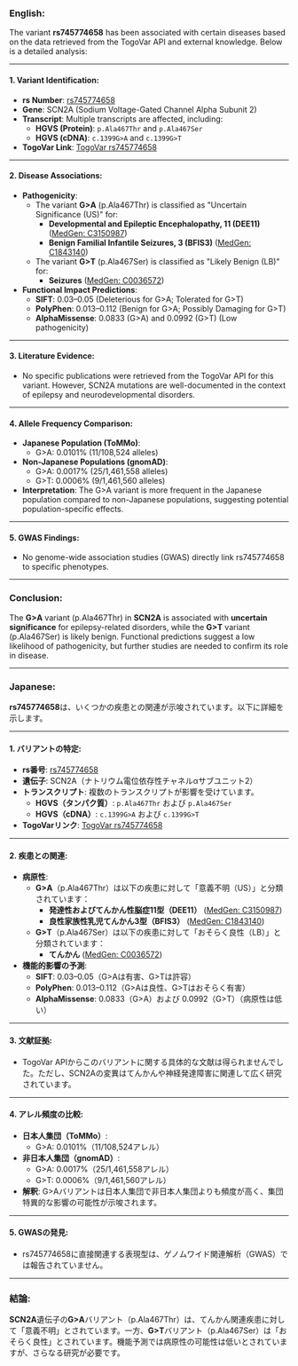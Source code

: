 ### English:
The variant **rs745774658** has been associated with certain diseases based on the data retrieved from the TogoVar API and external knowledge. Below is a detailed analysis:

---

#### 1. **Variant Identification**:
   - **rs Number**: [rs745774658](https://identifiers.org/dbsnp/rs745774658)
   - **Gene**: SCN2A (Sodium Voltage-Gated Channel Alpha Subunit 2)
   - **Transcript**: Multiple transcripts are affected, including:
     - **HGVS (Protein)**: `p.Ala467Thr` and `p.Ala467Ser`
     - **HGVS (cDNA)**: `c.1399G>A` and `c.1399G>T`
   - **TogoVar Link**: [TogoVar rs745774658](https://togovar.org/variant/tgv9339051)

---

#### 2. **Disease Associations**:
   - **Pathogenicity**:
     - The variant **G>A** (p.Ala467Thr) is classified as "Uncertain Significance (US)" for:
       - **Developmental and Epileptic Encephalopathy, 11 (DEE11)** ([MedGen: C3150987](https://www.ncbi.nlm.nih.gov/medgen/C3150987))
       - **Benign Familial Infantile Seizures, 3 (BFIS3)** ([MedGen: C1843140](https://www.ncbi.nlm.nih.gov/medgen/C1843140))
     - The variant **G>T** (p.Ala467Ser) is classified as "Likely Benign (LB)" for:
       - **Seizures** ([MedGen: C0036572](https://www.ncbi.nlm.nih.gov/medgen/C0036572))
   - **Functional Impact Predictions**:
     - **SIFT**: 0.03–0.05 (Deleterious for G>A; Tolerated for G>T)
     - **PolyPhen**: 0.013–0.112 (Benign for G>A; Possibly Damaging for G>T)
     - **AlphaMissense**: 0.0833 (G>A) and 0.0992 (G>T) (Low pathogenicity)

---

#### 3. **Literature Evidence**:
   - No specific publications were retrieved from the TogoVar API for this variant. However, SCN2A mutations are well-documented in the context of epilepsy and neurodevelopmental disorders.

---

#### 4. **Allele Frequency Comparison**:
   - **Japanese Population (ToMMo)**:
     - G>A: 0.0101% (11/108,524 alleles)
   - **Non-Japanese Populations (gnomAD)**:
     - G>A: 0.0017% (25/1,461,558 alleles)
     - G>T: 0.0006% (9/1,461,560 alleles)
   - **Interpretation**: The G>A variant is more frequent in the Japanese population compared to non-Japanese populations, suggesting potential population-specific effects.

---

#### 5. **GWAS Findings**:
   - No genome-wide association studies (GWAS) directly link rs745774658 to specific phenotypes.

---

### Conclusion:
The **G>A** variant (p.Ala467Thr) in **SCN2A** is associated with **uncertain significance** for epilepsy-related disorders, while the **G>T** variant (p.Ala467Ser) is likely benign. Functional predictions suggest a low likelihood of pathogenicity, but further studies are needed to confirm its role in disease.

---

### Japanese:
**rs745774658**は、いくつかの疾患との関連が示唆されています。以下に詳細を示します。

---

#### 1. **バリアントの特定**:
   - **rs番号**: [rs745774658](https://identifiers.org/dbsnp/rs745774658)
   - **遺伝子**: SCN2A（ナトリウム電位依存性チャネルαサブユニット2）
   - **トランスクリプト**: 複数のトランスクリプトが影響を受けています。
     - **HGVS（タンパク質）**: `p.Ala467Thr` および `p.Ala467Ser`
     - **HGVS（cDNA）**: `c.1399G>A` および `c.1399G>T`
   - **TogoVarリンク**: [TogoVar rs745774658](https://togovar.org/variant/tgv9339051)

---

#### 2. **疾患との関連**:
   - **病原性**:
     - **G>A**（p.Ala467Thr）は以下の疾患に対して「意義不明（US）」と分類されています：
       - **発達性およびてんかん性脳症11型（DEE11）** ([MedGen: C3150987](https://www.ncbi.nlm.nih.gov/medgen/C3150987))
       - **良性家族性乳児てんかん3型（BFIS3）** ([MedGen: C1843140](https://www.ncbi.nlm.nih.gov/medgen/C1843140))
     - **G>T**（p.Ala467Ser）は以下の疾患に対して「おそらく良性（LB）」と分類されています：
       - **てんかん** ([MedGen: C0036572](https://www.ncbi.nlm.nih.gov/medgen/C0036572))
   - **機能的影響の予測**:
     - **SIFT**: 0.03–0.05（G>Aは有害、G>Tは許容）
     - **PolyPhen**: 0.013–0.112（G>Aは良性、G>Tはおそらく有害）
     - **AlphaMissense**: 0.0833（G>A）および 0.0992（G>T）（病原性は低い）

---

#### 3. **文献証拠**:
   - TogoVar APIからこのバリアントに関する具体的な文献は得られませんでした。ただし、SCN2Aの変異はてんかんや神経発達障害に関連して広く研究されています。

---

#### 4. **アレル頻度の比較**:
   - **日本人集団（ToMMo）**:
     - G>A: 0.0101%（11/108,524アレル）
   - **非日本人集団（gnomAD）**:
     - G>A: 0.0017%（25/1,461,558アレル）
     - G>T: 0.0006%（9/1,461,560アレル）
   - **解釈**: G>Aバリアントは日本人集団で非日本人集団よりも頻度が高く、集団特異的な影響の可能性が示唆されます。

---

#### 5. **GWASの発見**:
   - rs745774658に直接関連する表現型は、ゲノムワイド関連解析（GWAS）では報告されていません。

---

### 結論:
**SCN2A**遺伝子の**G>A**バリアント（p.Ala467Thr）は、てんかん関連疾患に対して「意義不明」とされています。一方、**G>T**バリアント（p.Ala467Ser）は「おそらく良性」とされています。機能予測では病原性の可能性は低いとされていますが、さらなる研究が必要です。